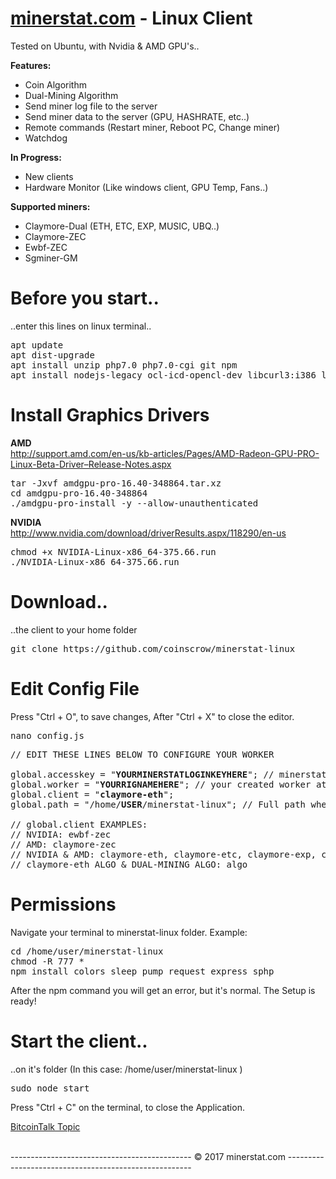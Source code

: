 # <a href="https://minerstat.com" target="_blank">minerstat.com</a> - Linux Client
Tested on Ubuntu, with Nvidia & AMD GPU's..

<b>Features:</b>
- Coin Algorithm
- Dual-Mining Algorithm
- Send miner log file to the server
- Send miner data to the server (GPU, HASHRATE, etc..)
- Remote commands (Restart miner, Reboot PC, Change miner)
- Watchdog 

<b>In Progress:</b>
- New clients
- Hardware Monitor (Like windows client, GPU Temp, Fans..)

<b>Supported miners:</b>
- Claymore-Dual (ETH, ETC, EXP, MUSIC, UBQ..)
- Claymore-ZEC
- Ewbf-ZEC
- Sgminer-GM

# Before you start..
..enter this lines on linux terminal..
<pre>
apt update
apt dist-upgrade
apt install unzip php7.0 php7.0-cgi git npm
apt install nodejs-legacy ocl-icd-opencl-dev libcurl3:i386 libcurl4-openssl-dev
</pre>

# Install Graphics Drivers

<b>AMD</b> <br>
http://support.amd.com/en-us/kb-articles/Pages/AMD-Radeon-GPU-PRO-Linux-Beta-Driver–Release-Notes.aspx
<pre>
tar -Jxvf amdgpu-pro-16.40-348864.tar.xz
cd amdgpu-pro-16.40-348864
./amdgpu-pro-install -y --allow-unauthenticated
</pre>

<b>NVIDIA</b> <br>
http://www.nvidia.com/download/driverResults.aspx/118290/en-us
<pre>
chmod +x NVIDIA-Linux-x86_64-375.66.run
./NVIDIA-Linux-x86_64-375.66.run
</pre>

# Download..
..the client to your home folder
<pre>
git clone https://github.com/coinscrow/minerstat-linux
</pre>

# Edit Config File
Press "Ctrl + O", to save changes, After "Ctrl + X" to close the editor.
<pre>
nano config.js
</pre>

<pre>
// EDIT THESE LINES BELOW TO CONFIGURE YOUR WORKER

global.accesskey = "<b>YOURMINERSTATLOGINKEYHERE</b>"; // minerstat.com LOGIN key
global.worker = "<b>YOURRIGNAMEHERE</b>"; // your created worker at the website
global.client = "<b>claymore-eth</b>";
global.path = "/home/<b>USER</b>/minerstat-linux"; // Full path where you cloned the client

// global.client EXAMPLES:
// NVIDIA: ewbf-zec
// AMD: claymore-zec
// NVIDIA & AMD: claymore-eth, claymore-etc, claymore-exp, claymore-music, claymore-ubq
// claymore-eth ALGO & DUAL-MINING ALGO: algo
</pre>

# Permissions
Navigate your terminal to minerstat-linux folder. Example:
<pre>
cd /home/user/minerstat-linux
chmod -R 777 *
npm install colors sleep pump request express sphp
</pre>

After the npm command you will get an error, but it's normal. The Setup is ready!

# Start the client..
..on it's folder  (In this case: /home/user/minerstat-linux )
<pre>
sudo node start
</pre>

Press "Ctrl + C" on the terminal, to close the Application.  <br>


<a href="https://bitcointalk.org/index.php?topic=1772780.0" target="_blank">BitcoinTalk Topic</a>

<br>
--------------------------------------------- © 2017 minerstat.com ------------------------------------------------------
